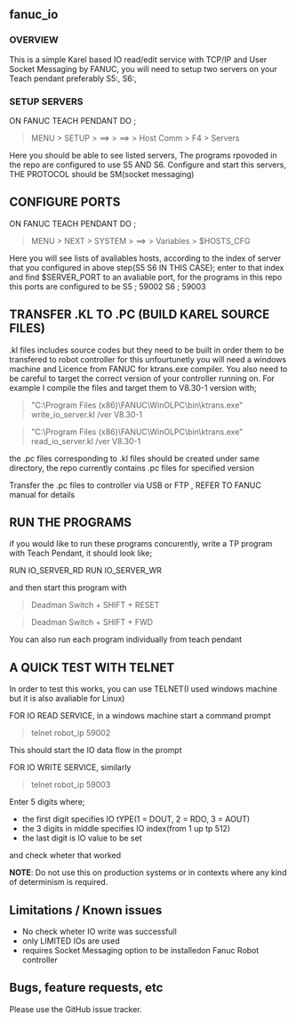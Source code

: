 ## fanuc_io

### OVERVIEW

This is a simple Karel based IO read/edit service with TCP/IP and User Socket Messaging by FANUC, you will need to setup two servers on your Teach pendant
preferably S5:, S6:,

### SETUP SERVERS
ON FANUC TEACH PENDANT DO ; 

> MENU > SETUP > ==> > ==> > Host Comm > F4 > Servers

Here you should be able to see listed servers, The programs rpovoded in the repo are configured to use S5 AND S6.
Configure and start this servers, THE PROTOCOL should be SM(socket messaging)

## CONFIGURE PORTS
ON FANUC TEACH PENDANT DO ; 

> MENU > NEXT > SYSTEM > ==> > Variables > $HOSTS_CFG 

Here you will see lists of avaliables hosts, according to the index of server that you configured in above step(S5 S6 IN THIS CASE);
enter to that index and find $SERVER_PORT to an avaliable port, for the programs in this repo this ports are configured to be 
S5 ; 59002
S6 ; 59003

## TRANSFER .KL TO .PC (BUILD KAREL SOURCE FILES) 

.kl files includes source codes but they need to be built in order them to be transfered to robot controller
for this unfourtunetly you will need a windows machine and Licence from FANUC for ktrans.exe compiler. You also need to be careful to target the correct version of your controller running on. For example I compile the files and target them to V8.30-1 version with;

> "C:\Program Files (x86)\FANUC\WinOLPC\bin\ktrans.exe" write_io_server.kl /ver V8.30-1


> "C:\Program Files (x86)\FANUC\WinOLPC\bin\ktrans.exe" read_io_server.kl /ver V8.30-1

the .pc files corresponding to .kl files should be created under same directory, the repo currently contains .pc files for specified version 
 
Transfer the .pc files to controller via USB or FTP , REFER TO FANUC manual for details

## RUN THE PROGRAMS
if you would like to run these programs concurently, write a TP program with Teach Pendant, it should look like;

RUN IO_SERVER_RD
RUN IO_SERVER_WR

and then start this program with 

> Deadman Switch + SHIFT + RESET

> Deadman Switch + SHIFT + FWD

You can also run each program individually from teach pendant

 ## A QUICK TEST WITH TELNET

 In order to test this works, you can use TELNET(I used windows machine but it is also avaliable for Linux)

FOR IO READ SERVICE, in a windows machine start a command prompt 

> telnet robot_ip 59002 

This should start the IO data flow in the prompt

FOR IO WRITE SERVICE, 
similarly

> telnet robot_ip 59003

Enter 5 digits
where;
- the first digit specifies IO tYPE(1 = DOUT, 2 = RDO, 3 = AOUT)
- the 3 digits in middle specifies IO index(from 1 up tp 512)
- the last digit is IO value to be set

and check wheter that worked


**NOTE**: Do not use this on production systems or in contexts where any kind
of determinism is required.

## Limitations / Known issues
* No check wheter IO write was successfull
* only LIMITED IOs are used
* requires Socket Messaging option to be installedon Fanuc Robot controller

## Bugs, feature requests, etc

Please use the GitHub issue tracker.

